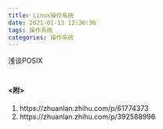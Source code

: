```yaml
---
title: Linux操作系统
date: 2021-01-13 12:36:36
tags: 操作系统
categories: 操作系统
---
```


浅谈POSIX

<h4 style="margin-top: 40px;"><附></h4>
<ol>
  <li>https://zhuanlan.zhihu.com/p/61774373</li>
  <li>https://zhuanlan.zhihu.com/p/392588996</li>
</ol>
